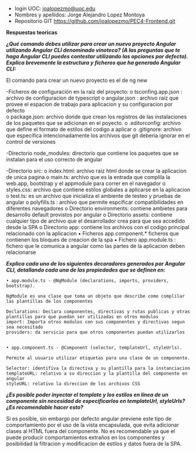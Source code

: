- login UOC: joalopezmo@uoc.edu
- Nombres y apellidos: Jorge Alejandro Lopez Montoya
- Repositorio GIT https://github.com/joalopezmo/PEC4-Frontend.git

**Respuestas teoricas**

***¿Qué comando debes utilizar para crear un nuevo proyecto Angular utilizando Angular CLI denominado vinoteca? (A las preguntas que te haga Angular CLI puedes contestar utilizando las opciones por defecto). Explica brevemente la estructura y ficheros que ha generado Angular CLI:***

El comando para crear un nuevo proyecto es el de ng new <vinoteca>

-Ficheros de configuración en la raíz del proyecto:
    o tsconfing.app.json : archivo de configuracion de typescript
    o angular.json :  archivo raiz que provee el espacion de trabajo para aplicacion y su configuracion por defecto     
    o package.json: archivo donde que crean los registros de las instalaciones de los paquetes que se adicionan en el poyecto.
    o .editorconfig: archivo que define el formato de estilos del codigo a aplicar 
    o .gitignore: archivo que especifica intencionadamente los archivos que git deberia ignorar en el control de versiones

-Directorio node_modules: directorio que contiene los paquetes que se instalan para el uso correcto de angular

-Directorio src:
    o index.html: archivo raiz html donde se crear la aplicacion de unica pagina
    o main.ts: archivo que es la entrada que complila la web.app, bootstrap y el appmodule para correr en el navegador
    o styles.css: archivo que contiene estilos globales a aplicarse en la aplicacion
    o test.ts: es un archivo que inicializa el ambiente de testeo y pruebas de angular 
    o polyfills.ts : archivo que permite espcificar compatibilidades en diferentes navegadores
    o Directorio environments: contiene ambietes para desarrollo default provistos por angular
    o Directorio assets: contiene cualquier tipo de archivo que el desarrollador crea para que sea accedido desde la SPA
    o Directorio app: contiene los archivos con el codigo principal relacionado con la aplicacion
        ▪ Ficheros app.component.* ficheros que contienen los bloques de creacion de la spa
        ▪ Fichero app.module.ts : fichero que le comunica a angular como las partes de la aplicacion deben relacionarse


***Explica cada uno de los siguientes decoradores generados por Angular CLI, detallando cada una de las propiedades que se definen en:***

    • app.module.ts - @NgModule (declarations, imports, providers, bootstrap).

    NgModule es una clase que toma un objeto que describe como complilar las plantillas de los componentes

    Declarations: Declara componentes, directivas y rutas publicas y otras plantillas para que puedan ser utilizadas en otros modulos
    import: Importa otros modulos con sus componentes y directivas segun sea necesitado
    providers: da servicio para que otros componentes puedan utilizarlos 


    • app.component.ts - @Component (selector, templateUrl, styleUrls).

    Permite al usuario utilizar etiquetas para una clase de un componente.

    Selector: identifiva la directiva y su plantilla para la instanciacion
    templateURL: relativo a su direccion y la plantilla del componente en angular
    styleURL: relativo la direccion de los archivos CSS



***¿Es posible poder inyectar el template y los estilos en línea de un componente sin necesidad de especificarlos en templateUrl, styleUrls? ¿Es recomendable hacer esto?***

Si es posible, sin embargo por defecto angular previene este tipo de comportamiento por el uso de la vista encapsulada, que evita adicionar clases al HTML fuera del componente. No es recomendable ya que el puede producir comportamientos extraños en los componentes y posibilidad la filtracion y modificacion de estilos y datos fuera de la SPA.